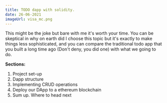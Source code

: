 ```yaml
---
title: TODO dapp with solidity.
date: 26-06-2021
imageUrl: visa_mc.png
---
```


This might be the joke but bare with me it's worth your time. You can be skeptical in why on earth did I choose this topic but it's exactly to make things less sophisticated, and you can compare the traditional todo app that you built a long time ago (Don't deny, you did one) with what we going to do.

**Sections:**

1. Project set-up
2. Dapp structure
3. Implementing CRUD operations
4. Deploy our DApp to a ethereum blockchain
5. Sum up. Where to head next
